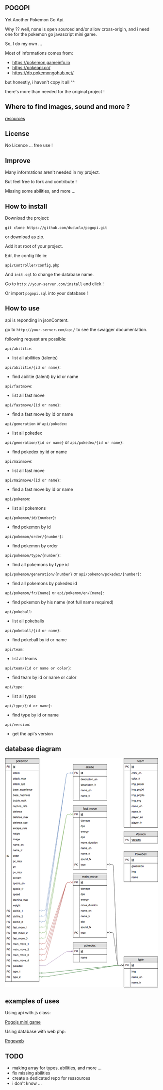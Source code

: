 ## POGOPI

Yet Another Pokemon Go Api.

Why ??
well, none is open sourced and/or allow cross-origin, and i need one for
the pokemon go javascript mini game.

So, I do my own ...

Most of informations comes from:
- https://pokemon.gameinfo.io
- https://pokeapi.co/
- https://db.pokemongohub.net/

but honestly, i haven't copy it all ^^

there's more than needed for the original project !

## Where to find images, sound and more ?

[resources](https://drive.google.com/open?id=1yUNuqhACrMinaOeew9dz4uegWW-sYgwg)

## License

No Licence ... free use !

## Improve

Many informations aren't needed in my project.

But feel free to fork and contribute !

Missing some abilities, and more ...

## How to install

Download the project:

`git clone https://github.com/duduclx/pogopi.git`

or download as zip.

Add it at root of your project.

Edit the config file in:
 
 `api/Controller/config.php`
 
And `init.sql` to change the database name. 
 
Go to `http://your-server.com/install`
and click !

Or import `pogopi.sql` into your database !


## How to use

api is reponding in jsonContent.

go to `http://your-server.com/api/`
to see the swagger documentation.

following request are possible:

`api/abilitie`:
- list all abilities (talents)

`api/abilitie/{id or name}`:
- find abilitie (talent) by id or name

`api/fastmove`:
- list all fast move
 
`api/fastmove/{id or name}`:
- find a fast move by id or name

`api/generation` or `api/pokedex`:
- list all pokedex
 
`api/generation/{id or name}` or `api/pokedex/{id or name}`:
- find pokedex by id or name
 
`api/mainmove`:
- list all fast move
  
`api/mainmove/{id or name}`:
- find a fast move by id or name
 
`api/pokemon`:
- list all pokemons
  
`api/pokemon/id/{number}`:
- find pokemon by id
   
`api/pokemon/order/{number}`:
- find pokemon by order
 
`api/pokemon/type/{number}`:
- find all pokemons by type id
 
`api/pokemon/generation/{number}` or `api/pokemon/pokedex/{number}`:
- find all pokemons by pokedex id
 
`api/pokemon/fr/{name}` or `api/pokemon/en/{name}`:
- find pokemon by his name (not full name required)

`api/pokeball`:
- list all pokeballs
 
`api/pokeball/{id or name}`:
- find pokeball by id or name
 
`api/team`:
- list all teams
 
`api/team/{id or name or color}`:
- find team by id or name or color
 
`api/type`:
- list all types

`api/type/{id or name}`:
- find type by id or name

`api/version`:
- get the api's version
 
## database diagram

![database](api/docs/Database_Diagram.png)
 
## examples of uses

Using api with js class:

[Pogojs mini game](https://github.com/duduclx/pogojs)

Using database with web php:

[Pogoweb](https://github.com/duduclx/pogoweb)

## TODO
 
 - making array for types, abilities, and more ...
 - fix missing abilities
 - create a dedicated repo for ressources
 - i don't know ...
